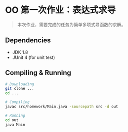# OO 第一次作业：表达式求导

> 本次作业，需要完成的任务为简单多项式导函数的求解。

## Dependencies

- JDK 1.8
- JUnit 4 (for unit test)

## Compiling & Running

```bash
# Downloading
git clone ...
cd ...

# Compiling
javac src/homework/Main.java -sourcepath src -d out

# Running
cd out
java Main
```